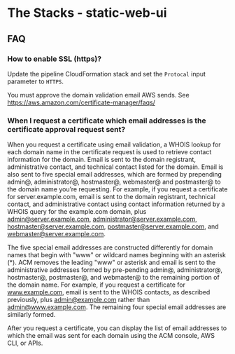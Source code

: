 # The Stacks - static-web-ui

## FAQ
### How to enable SSL (https)?
Update the pipeline CloudFormation stack and set the `Protocal` input parameter to `HTTPS`.  

You must approve the domain validation email AWS sends.  See https://aws.amazon.com/certificate-manager/faqs/

### When I request a certificate which email addresses is the certificate approval request sent?

When you request a certificate using email validation, a WHOIS lookup for each domain name in the certificate request is used to retrieve contact information for the domain. Email is sent to the domain registrant, administrative contact, and technical contact listed for the domain. Email is also sent to five special email addresses, which are formed by prepending admin@, administrator@, hostmaster@, webmaster@ and postmaster@ to the domain name you’re requesting. For example, if you request a certificate for server.example.com, email is sent to the domain registrant, technical contact, and administrative contact using contact information returned by a WHOIS query for the example.com domain, plus admin@server.example.com, administrator@server.example.com, hostmaster@server.example.com, postmaster@server.example.com, and webmaster@server.example.com.

The five special email addresses are constructed differently for domain names that begin with "www" or wildcard names beginning with an asterisk (*). ACM removes the leading "www" or asterisk and email is sent to the administrative addresses formed by pre-pending admin@, administrator@, hostmaster@, postmaster@, and webmaster@ to the remaining portion of the domain name. For example, if you request a certificate for www.example.com, email is sent to the WHOIS contacts, as described previously, plus admin@example.com rather than admin@www.example.com. The remaining four special email addresses are similarly formed.

After you request a certificate, you can display the list of email addresses to which the email was sent for each domain using the ACM console, AWS CLI, or APIs.